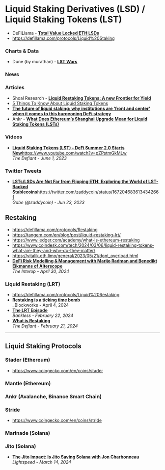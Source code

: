 # Liquid Staking Derivatives (LSD) / Liquid Staking Tokens (LST)

- DeFiLlama - [**Total Value Locked ETH LSDs**](https://defillama.com/lsd)
- https://defillama.com/protocols/Liquid%20Staking

### Charts & Data
- Dune (by murathan) - [**LST Wars**](https://dune.com/murathan/lst-wars)

### News

### Articles
- Shoal Research - [**Liquid Restaking Tokens: A new Frontier for Yield**](https://www.shoal.gg/p/liquid-restaking-tokens-a-new-frontier)
- [5 Things To Know About Liquid Staking Tokens](https://www.techopedia.com/5-things-to-know-about-liquid-staking-tokens)
- [**The future of liquid staking: why institutions are ‘front and center’ when it comes to this burgeoning DeFi strategy**](https://www.blockdata.tech/blog/roundup/the-future-of-liquid-staking-why-institutions-are-front-and-center-when-it-comes-to-this-burgeoning-defi-strategy)
- Ankr - [**What Does Ethereum’s Shanghai Upgrade Mean for Liquid Staking Tokens (LSTs)**](https://medium.com/ankr-network/what-does-ethereums-shanghai-upgrade-mean-for-liquid-staking-tokens-lsts-56a8e14a9211)

### Videos

- [**Liquid Staking Tokens (LST) - DeFi Summer 2.0 Starts Now**](https://www.youtube.com/watch?v=pZPstmGkMLw)https://www.youtube.com/watch?v=pZPstmGkMLw
  <br/>_The Defiant - June 1, 2023_

### Twitter Tweets

- [**LSTs/LSDs Are Not Far from Flipping ETH: Exploring the World of LST-Backed Stablecoins**](https://twitter.com/zaddycoin/status/1672046836134342661)https://twitter.com/zaddycoin/status/1672046836134342661
  <br/>_Gabe (@zaddycoin) - Jun 23, 2023_

## Restaking

- https://defillama.com/protocols/Restaking
- https://tangem.com/en/blog/post/liquid-restaking-lrt/
- https://www.ledger.com/academy/what-is-ethereum-restaking
- https://www.coindesk.com/tech/2024/03/06/liquid-restaking-tokens-what-are-they-and-why-do-they-matter/
- https://vitalik.eth.limo/general/2023/05/21/dont_overload.html
- [**DeFi Risk Modelling & Management with Marijo Radman and Benedikt Eikmanns of Alterscope**](https://www.youtube.com/watch?v=92DygbPDX10)
  <br/>_The Interop - April 30, 2024_
  
### Liquid Restaking (LRT)

- https://defillama.com/protocols/Liquid%20Restaking
- [**Restaking is a ticking time bomb**](https://blockworks.co/news/restaking-ticking-time-bomb-eth)
  <br/>_Blockworks - April 4, 2024
- [**The LRT Episode**](https://www.youtube.com/watch?v=80PO-2yG6Q0)
  <br/>_Bankless - February 22, 2024_
- [**What is Restaking**](https://thedefiant.io/what-is-restaking)
  <br/>_The Defiant - February 21, 2024_

-----

## Liquid Staking Protocols

### Stader (Ethereum)

- https://www.coingecko.com/en/coins/stader

### Mantle (Ethereum)

### Ankr (Avalanche, Binance Smart Chain)

### Stride

- https://www.coingecko.com/en/coins/stride

### Marinade (Solana)

### Jito (Solana)
- [**The Jito Impact: Is Jito Saving Solana with Jon Charbonneau**](https://www.youtube.com/watch?v=L6lSM0TgBGA)
  <br/>_Lightspeed - March 14, 2024_
